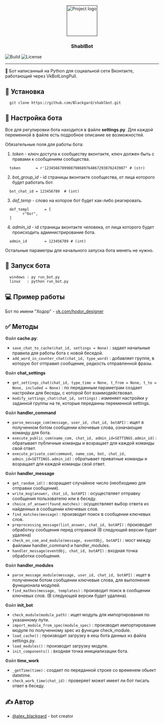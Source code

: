 <p align="center">
  <a href="" rel="noopener">
 <img width=100px height=100px src="https://image.flaticon.com/icons/svg/1786/1786548.svg" alt="Project logo"></a>
</p>

<h3 align="center">ShablBot</h3>

![Build](https://img.shields.io/azure-devops/build/sasna142/026fd26f-bb59-48fd-bb91-6d9ebe113f87/2)
![License](https://img.shields.io/github/license/blackgard/shablbot)

---------------------------------

 🤖 Бот написанный на Python для социальной сети Вконтакте, работающий через VkBotLongPull. 

## 🎈 Установка
```
  git clone https://github.com/Blackgard/shablbot.git
```

## 🏁 Настройка бота 
Все для регулировки бота находится в файле **settings.py**. Для каждой переменной в файле есть подробное описание ее возможностей.

Обязательные поля для работы бота:
1. *token* - ключ доступа к сообществу вконтакте, ключ должен быть с правами к сообщениям сообщества.
``` 
  token       = r'1234566789908798689764867293876243987" # (str)
```
2. *bot_group_id* - id страницы вконтакте сообщества, от лица которого будет работать бот.
```
  bot_chat_id = 123456789  # (int)
```
3. *def_temp* - слово на которое бот будет как-либо реагировать.
```
  def_templ       = [             
        r"бот",
  ]     
```
4. *admin_id* - id страницы вконтакте человека, от лица которого будет происходить администрирование бота.
```
  admin_id        = 123456789 # (int)
```
Остальные параметры для начального запуска бота менять не нужно.

## 🚀 Запуск бота

```
  windows : py run_bot.py
  linux   : python run_bot.py
```

## 💻 Пример работы 

Бот по имени "Ходор" - <a href='https://vk.com/hodor_designer'>vk.com/hodor_designer</a>

## ✅ Методы 

Файл **cache.py**:
* `save_chat_to_cache(chat_id, settings = None)` : задает начальные правила для работы бота с новой беседой.
* `add_word_in_counter_chat(chat_id, type_word)` : добавляет группе, в которую бот отправил сообщение, редкость отправленной фразы.

Файл **chat_settings**
* `get_settings_chat(chat_id, type_time = None, t_from = None, t_to = None, included = None)` : по переданным параметрам создает настройки для беседы, с которой бот взаимодействовал.
* `modify_settings_chat(chat_id, settings)` : изменяет настройки у заданной группы на те, которые переданны переменной settings.

Файл **handler_command**
* `parse_message_com(message, user_id, chat_id, botAPI)` : ищет в полученном ботом сообщении ключевые слова, означающие команду для бота.
* `execute_public_com(name_com, chat_id, admin_id=SETTINGS.admin_id)` : обратывает публичные команды и возращает для каждой команды свой ответ.
* `execute_private_com(command, name_com, bot, chat_id, admin_id=SETTINGS.admin_id)` : обратывает приватные команды и возращает для каждой команды свой ответ.

Файл **handler_message**
* `get_random_id()` : возращает случайное число (необходимо для отправки сообщения).
* `write_msg(answer, chat_id, botAPI)` : осуществляет отправку сообщения пользователю или в беседу.
* `choice_of_answer(found_matches)` : осуществляет выбор ответа из найденных в сообщении ключевых слов.
* `find_matches(message)` : производит поиск в сообщении ключевых слов.
* `preprocessing_message(list_answer, chat_id, botAPI)` : производит обработку сообщения перед отправкой (В следующей версии будет удалена)
* `check_on_com_and_module(message, eventObj, botAPI)` : мост между файлами handler_command и handler_modules.
* `handler_message(eventObj, chat_id, botAPI)` : входная точка обработки сообщения.

Файл **handler_modules**
* `parse_message_module(message, user_id, chat_id, botAPI)` : ищет в полученном ботом сообщении ключевые слова, для выполнения функционала модулей.
* `find_mathes(message, templates)` : производит поиск в сообщении ключевых слов. (В следующей версии будет удалена).

Файл **init_bot**
* `check_module(module_path)` : ищет модуль для импортирования по указанному пути.
* `import_module_from_spec(module_spec)` : производит импортирование модуля по полученному spec из функции check_module.
* `load_cache()` : производит загрузку в кеш бота данных из файла settings.py.
* `load_modules()` : производит загрузку модуле.
* `init_components()` : входная точка инициализации бота.

Файл **time_work**
* `_getTime(time)` : создает по переданной строке со временем обьект datetime.
* `check_work_time(chat_id)` : проверяет может имеет ли бот писать ответ в беседу.

## ✍️ Автор
* [@alex_blackgard](https://github.com/blackgard) - bot creator

